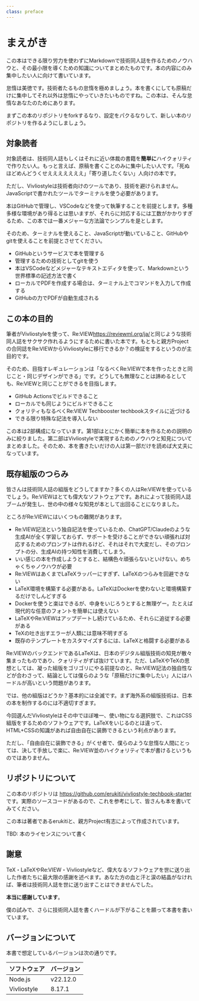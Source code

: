 ```yaml
---
class: preface
---
```


# まえがき

この本はできる限り労力を使わずにMarkdownで技術同人誌を作るためのノウハウと、その最小限を導くための知識についてまとめたものです。本の内容にのみ集中したい人に向けて書いています。

怠惰は美徳です。技術者たるもの怠惰を極めましょう。本を書くにしても原稿だけに集中してそれ以外は怠惰にやっていきたいものですね。この本は、そんな怠惰なあなたのためにあります。

まずこの本のリポジトリをforkするなり、設定をパクるなりして、新しい本のリポジトリを作るようにしましょう。

## 対象読者

対象読者は、技術同人誌もしくはそれに近い体裁の書籍を**簡単に**ハイクォリティで作りたい人。もっと言えば、原稿を書くことのみに集中したい人です。「死ぬほどめんどうくせえええええええ」「寄り道したくない」人向けの本です。

ただし、Vivliostyleは技術者向けのツールであり、技術を避けられません。JavaScriptで書かれたツールでターミナルを使う必要があります。

本はGitHubで管理し、VSCodeなどを使って執筆することを前提とします。多種多様な環境があり得るとは思いますが、それらに対応するには工数がかかりすぎるため、この本では一番メジャーな方法論でシンプルを是とします。

そのため、ターミナルを使えること、JavaScriptが動いていること、GitHubやgitを使えることを前提とさせてください。

* GitHubというサービスで本を管理する
* 管理するための技術としてgitを使う
* 本はVSCodeなどメジャーなテキストエディタを使って、Markdownという世界標準の記述方法で書く
* ローカルでPDFを作成する場合は、ターミナル上でコマンドを入力して作成する
* GitHubの力でPDFが自動生成される

## この本の目的

筆者がVivliostyleを使って、Re:VIEW<span class="footnote">https://reviewml.org/ja/</span>と同じような技術同人誌をサクサク作れるようにするために書いた本です。もともと親方Projectの合同誌をRe:VIEWからVivliostyleに移行できるか？の検証をするというのが主目的です。

そのため、目指すレギュレーションは「なるべくRe:VIEWで本を作ったときと同じこと・同じデザインができる」です。どうしても無理なことは諦めるとしても、Re:VIEWと同じことができるを目指します。

* GitHub Actionsでビルドできること
* ローカルでも同じようにビルドできること
* クォリティもなるべくRe:VIEW Techbooster techbookスタイルに近づける
* できる限り特殊な記法を導入しない

この本は2部構成になっています。第1部はとにかく簡単に本を作るための説明のみに絞りました。第二部はVivliostyleで実現するためのノウハウと知見についてまとめました。そのため、本を書きたいだけの人は第一部だけを読めば大丈夫になっています。

## 既存組版のつらみ

皆さんは技術同人誌の組版をどうしてますか？多くの人はRe:VIEWを使っているでしょう。Re:VIEWはとても偉大なソフトウェアです。あれによって技術同人誌ブームが発生し、世の中の様々な知見が本として出回ることになりました。

ところがRe:VIEWにはいくつもの難関があります。

* Re:VIEW記法という独自記法を使っているため、ChatGPT/Claudeのような生成AIが全く学習しておらず、サポートを受けることができない<span class="footnote">頑張れば対応するためのプロンプトは作れるけど、それはそれで大変だし、そのプロンプトの分、生成AIの持つ知性を消費してしまう。</span>
* いい感じの本を作成しようとすると、結構色々頑張らないといけない。めちゃくちゃノウハウが必要
* Re:VIEWはあくまでLaTeXラッパーにすぎず、LaTeXのつらみを回避できない
* LaTeX環境を構築する必要がある。LaTeXはDockerを使わないと環境構築するだけでしんどすぎる
* Dockerを使うと楽はできるが、中身をいじろうとすると無理ゲー。たとえば現代的な任意のフォントを簡単には使えない
* LaTeXやRe:VIEWはアップデートし続けているため、それらに追従する必要がある
* TeXの吐き出すエラーが人類には意味不明すぎる
* 既存のテンプレートをカスタマイズするには、LaTeXと格闘する必要がある

Re:VIEWのバックエンドであるLaTeXは、日本のデジタル組版技術の知見が散々集まったものであり、クォリティがずば抜けています。ただ、LaTeXやTeXの思想としては、凝った組版をゴリゴリにやる前提なのと、Re:VIEW記法の独自性などが合わさって、結論としては僕らのような「原稿だけに集中したい」人にはハードルが高いという問題があります。

では、他の組版はどうか？基本的には全滅です。まず海外系の組版技術は、日本の本を制作するのには不適切すぎます。

今回選んだVivliostyleはその中でほぼ唯一、使い物になる選択肢で、これはCSS組版をするためのソフトウェアです。LaTeXをいじるのとは違って、HTML+CSSの知識があれば自由自在に装飾できるという利点があります。

ただし、「自由自在に装飾できる」がくせ者で、僕らのような怠惰な人間にとっては、決して手放しで楽に、Re:VIEW並のハイクォリティで本が書けるというものではありません。

## リポジトリについて

この本のリポジトリは https://github.com/erukiti/vivliostyle-techbook-starter です。実際のソースコードがあるので、これを参考にして、皆さんも本を書いてみてください。

この本は著者であるerukitiと、親方Project有志によって作成されています。

TBD: 本のライセンスについて書く

## 謝意

TeX・LaTeXやRe:VIEW・Vivliostyleなど、偉大なるソフトウェアを世に送り出した作者たちに最大限の感謝を述べます。あなた方の血と汗と涙の結晶がなければ、筆者は技術同人誌を世に送り出すことはできませんでした。

**本当に感謝しています**。

僕の試みで、さらに技術同人誌を書くハードルが下がることを願って本書を書いています。

## バージョンについて

本書で想定しているバージョンは次の通りです。

|ソフトウェア|バージョン|
|----------|---------|
|Node.js|v22.12.0|
|Vivliostyle|8.17.1|
